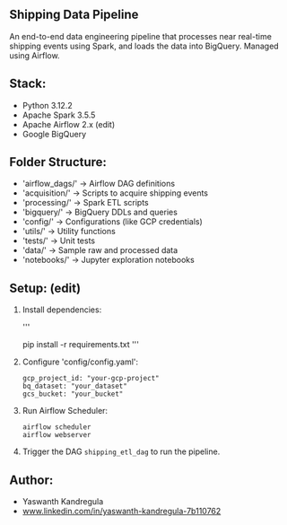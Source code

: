 ## Shipping Data Pipeline

An end-to-end data engineering pipeline that processes near real-time shipping events using Spark, and loads the data into BigQuery. Managed using Airflow.

## Stack:
- Python 3.12.2
- Apache Spark 3.5.5
- Apache Airflow 2.x (edit)
- Google BigQuery

## Folder Structure:
- 'airflow_dags/' → Airflow DAG definitions
- 'acquisition/' → Scripts to acquire shipping events
- 'processing/' → Spark ETL scripts
- 'bigquery/' → BigQuery DDLs and queries
- 'config/' → Configurations (like GCP credentials)
- 'utils/' → Utility functions
- 'tests/' → Unit tests
- 'data/' → Sample raw and processed data
- 'notebooks/' → Jupyter exploration notebooks

## Setup: (edit)
1. Install dependencies:

   '''
   
   pip install -r requirements.txt
   '''
   

2. Configure 'config/config.yaml':
   ```
   gcp_project_id: "your-gcp-project"
   bq_dataset: "your_dataset"
   gcs_bucket: "your_bucket"
   ```

3. Run Airflow Scheduler:
   ```
   airflow scheduler
   airflow webserver
   ```

4. Trigger the DAG `shipping_etl_dag` to run the pipeline.

## Author:
- Yaswanth Kandregula
- www.linkedin.com/in/yaswanth-kandregula-7b110762

